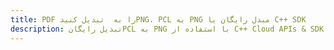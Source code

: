 ---title: PDF را به  تبدیل کنیدPNG، PCL به PNG مبدل رایگان یا C++ SDKdescription: تبدیل رایگانPCL به PNG با استفاده از C++ Cloud APIs & SDK همچنین اسناد PDF را در Cloud ایجاد، ویرایش و رندر کنید.---